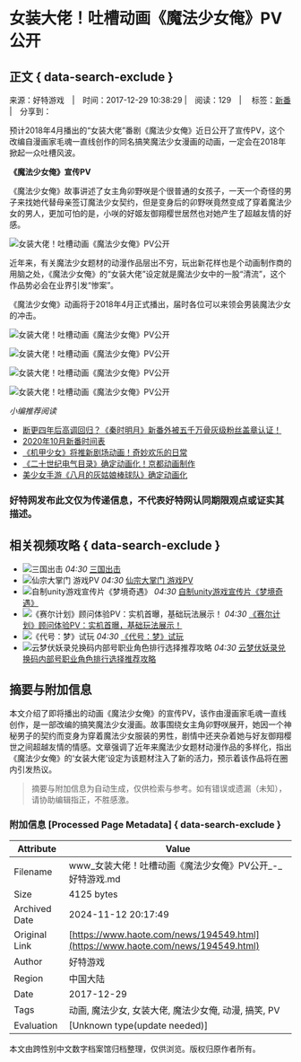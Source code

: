 # 女装大佬！吐槽动画《魔法少女俺》PV公开

## 正文 { data-search-exclude }


来源：好特游戏　|　时间：2017-12-29 10:38:29 |　阅读：129　|　 标签：[新番](https://www.haote.com/huati/50450/ "新番") 　 |　分享到：

预计2018年4月播出的“女装大佬”番剧《魔法少女俺》近日公开了宣传PV，这个改编自漫画家毛魂一直线创作的同名搞笑魔法少女漫画的动画，一定会在2018年掀起一众吐槽风波。

**《魔法少女俺》宣传PV**

《魔法少女俺》故事讲述了女主角卯野咲是个很普通的女孩子，一天一个奇怪的男子来找她代替母亲签订魔法少女契约，但是变身后的卯野咲竟然变成了穿着魔法少女的男人，更加可怕的是，小咲的好姬友御翔樱世居然也对她产生了超越友情的好感。

![女装大佬！吐槽动画《魔法少女俺》PV公开](https://img.haote.com/upload/news/image/20171229/20171229103649_38785.jpg)

近年来，有关魔法少女题材的动漫作品层出不穷，玩出新花样也是个动画制作商的用脑之处，《魔法少女俺》的“女装大佬”设定就是魔法少女中的一股“清流”，这个作品势必会在业界引发“惨案”。

《魔法少女俺》动画将于2018年4月正式播出，届时各位可以来领会男装魔法少女的冲击。

![女装大佬！吐槽动画《魔法少女俺》PV公开](https://img.haote.com/upload/news/image/20171229/20171229103650_27313.jpg)

![女装大佬！吐槽动画《魔法少女俺》PV公开](https://img.haote.com/upload/news/image/20171229/20171229103652_92642.jpg)

![女装大佬！吐槽动画《魔法少女俺》PV公开](https://img.haote.com/upload/news/image/20171229/20171229103654_28805.jpg)

![女装大佬！吐槽动画《魔法少女俺》PV公开](https://img.haote.com/upload/news/image/20171229/20171229103657_77010.jpg)

_小编推荐阅读_

- [断更四年后高调回归？《秦时明月》新番外被五千万骨灰级粉丝盖章认证！](https://www.haote.com/news/351662.html "断更四年后高调回归？《秦时明月》新番外被五千万骨灰级粉丝盖章认证！")
- [2020年10月新番时间表](https://www.haote.com/gonglv/343127.html "2020年10月新番时间表")
- [《机甲少女》将推新剧场动画！奇妙欢乐的日常](https://www.haote.com/news/220477.html "《机甲少女》将推新剧场动画！奇妙欢乐的日常")
- [《二十世纪电气目录》确定动画化！京都动画制作](https://www.haote.com/news/220404.html "《二十世纪电气目录》确定动画化！京都动画制作")
- [美少女手游《八月的灰姑娘棒球队》确定动画化](https://www.haote.com/news/220362.html "美少女手游《八月的灰姑娘棒球队》确定动画化")

### 好特网发布此文仅为传递信息，不代表好特网认同期限观点或证实其描述。

## 相关视频攻略 { data-search-exclude }

- ![三国出击](https://img.haote.com//upload/news/20230411/1681199285911891.png) _04:30_ [三国出击](https://www.haote.com/video/67214/)
- ![仙宗大掌门 游戏PV](https://img.haote.com//upload/news/20230411/1681199188363756.png) _04:30_ [仙宗大掌门 游戏PV](https://www.haote.com/video/67213/)
- ![自制unity游戏宣传片《梦境奇遇》](https://img.haote.com//upload/news/20230411/1681199090102396.png) _04:30_ [自制unity游戏宣传片《梦境奇遇》](https://www.haote.com/video/67212/)
- ![《赛尔计划》顾问体验PV：实机首曝，基础玩法展示！](https://img.haote.com//upload/news/20230411/1681198916280488.png) _04:30_ [《赛尔计划》顾问体验PV：实机首曝，基础玩法展示！](https://www.haote.com/video/67211/)
- ![《代号：梦》试玩](https://img.haote.com//upload/news/20230411/1681198778826786.png) _04:30_ [《代号：梦》试玩](https://www.haote.com/video/67210/)
- ![云梦伏妖录兑换码内部号职业角色排行选择推荐攻略](https://img.haote.com//upload/news/20230411/1681198676468438.png) _04:30_ [云梦伏妖录兑换码内部号职业角色排行选择推荐攻略](https://www.haote.com/video/67209/)

## 摘要与附加信息

<!-- tcd_abstract -->
本文介绍了即将播出的动画《魔法少女俺》的宣传PV，该作由漫画家毛魂一直线创作，是一部改编的搞笑魔法少女漫画。故事围绕女主角卯野咲展开，她因一个神秘男子的契约而变身为穿着魔法少女服装的男性，剧情中还夹杂着她与好友御翔樱世之间超越友情的情感。文章强调了近年来魔法少女题材动漫作品的多样化，指出《魔法少女俺》的‘女装大佬’设定为该题材注入了新的活力，预示着该作品将在圈内引发热议。
<!-- tcd_abstract_end -->

> 摘要与附加信息为自动生成，仅供检索与参考。如有错误或遗漏（未知），请协助编辑指正，不胜感激。

### 附加信息 [Processed Page Metadata] { data-search-exclude }

| Attribute       | Value                                  |
|-----------------|----------------------------------------|
| Filename        | www_女装大佬！吐槽动画《魔法少女俺》PV公开_-_好特游戏.md                             |
| Size            | 4125 bytes                           |
| Archived Date   | 2024-11-12 20:17:49                             |
| Original Link   | [https://www.haote.com/news/194549.html](https://www.haote.com/news/194549.html)                       |
| Author          | 好特游戏                               |
| Region          | 中国大陆                               |
| Date            | 2017-12-29                                 |
| Tags            | 动画, 魔法少女, 女装大佬, 魔法少女俺, 动漫, 搞笑, PV                                 |
| Evaluation            | [Unknown type(update needed)]                                 |
<!-- tcd_table_end -->

本文由跨性别中文数字档案馆归档整理，仅供浏览。版权归原作者所有。
